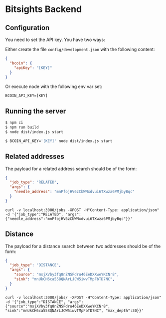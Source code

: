 # Bitsights Backend

## Configuration

You need to set the API key. You have two ways:

Either create the file `config/development.json` with the following content:


```json
{
  "bcoin": {
    "apiKey": "[KEY]"
  }
}
```

Or execute node with the following env var set:

```
BCOIN_API_KEY=[KEY]
```

## Running the server

```bash
$ npm ci
$ npm run build
$ node dist/index.js start

$ BCOIN_API_KEY='[KEY]' node dist/index.js start
```

## Related addresses

The payload for a related address search should be of the form:

```json
{
  "job_type": "RELATED",
  "args": {
    "needle_address": "mnPfojHV6zCbWNxdvui6TXwza6PMjbyBqc"
  }
}
```

```
curl -v localhost:3000/jobs -XPOST -H"Content-Type: application/json" -d '{"job_type":"RELATED", "args": {"needle_address":"mnPfojHV6zCbWNxdvui6TXwza6PMjbyBqc"}}'
```

## Distance

The payload for a distance search between two addresses should be of the form:


```json
{
  "job_type": "DISTANCE",
  "args": {
    "source": "msjXVby3fq8nZNSFdru46EeDXXweYKCNr8",
    "sink": "mnUkCH6ca558QNArLJCW5iwvTMpFbTD7NC",
  }
}
```

```
curl -v localhost:3000/jobs/ -XPOST -H"Content-Type: application/json" -d '{"job_type":"DISTANCE", "args": {"source":"msjXVby3fq8nZNSFdru46EeDXXweYKCNr8", "sink":"mnUkCH6ca558QNArLJCW5iwvTMpFbTD7NC", "max_depth":30}}'
```
